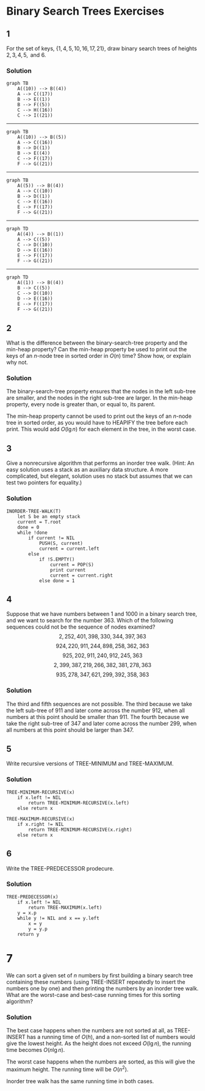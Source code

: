 # Binary Search Trees Exercises

## 1

For the set of keys, $\{1, 4, 5, 10, 16, 17, 21\}$, draw binary search trees of heights $2, 3, 4, 5, \text{ and } 6$.

### Solution

```mermaid
graph TB
    A((10)) --> B((4))
    A --> C((17))
    B --> E((1))
    B --> F((5))
    C --> H((16))
    C --> I((21))    
```
---
```mermaid
graph TB
    A((10)) --> B((5))
    A --> C((16))
    B --> D((1))
    B --> E((4))
    C --> F((17))
    F --> G((21))
```
---
```mermaid
graph TB
    A((5)) --> B((4))
    A --> C((10))
    B --> D((1))
    C --> E((16))
    E --> F((17))
    F --> G((21))
```
---
```mermaid
graph TD
    A((4)) --> B((1))
    A --> C((5))
    C --> D((10))
    D --> E((16))
    E --> F((17))
    F --> G((21))
```
---
```mermaid
graph TD
    A((1)) --> B((4))
    B --> C((5))
    C --> D((10))
    D --> E((16))
    E --> F((17))
    F --> G((21))
```

## 2

What is the difference between the binary-search-tree property and the min-heap property? Can the min-heap property be used to print out the keys of an $n$-node tree in sorted order in $O(n)$ time? Show how, or explain why not.

### Solution

The binary-search-tree property ensures that the nodes in the left sub-tree are smaller, and the nodes in the right sub-tree are larger. In the min-heap property, every node is greater than, or equal to, its parent.

The min-heap property cannot be used to print out the keys of an $n$-node tree in sorted order, as you would have to HEAPIFY the tree before each print. This would add $O(\lg n)$ for each element in the tree, in the worst case.

## 3

Give a nonrecursive algorithm that performs an inorder tree walk. (Hint: An easy solution uses a stack as an auxiliary data structure. A more complicated, but elegant, solution uses no stack but assumes that we can test two pointers for equality.)

### Solution

```text
INORDER-TREE-WALK(T)
    let S be an empty stack
    current = T.root
    done = 0
    while !done
        if current != NIL
            PUSH(S, current)
            current = current.left
        else
            if !S.EMPTY()
                current = POP(S)
                print current
                current = current.right
            else done = 1        
```

## 4

Suppose that we have numbers between $1$ and $1000$ in a binary search tree, and we want to search for the number 363. Which of the following sequences could not be the sequence of nodes examined?
$$
2, 252, 401, 398, 330, 344, 397, 363
$$
$$
924, 220, 911, 244, 898, 258, 362, 363
$$
$$
925, 202, 911, 240, 912, 245, 363
$$
$$
2, 399, 387, 219, 266, 382, 381, 278, 363
$$
$$
935, 278, 347, 621, 299, 392, 358, 363
$$

### Solution

The third and fifth sequences are not possible.
The third because we take the left sub-tree of $911$ and later come across the number $912$, when all numbers at this point should be smaller than $911$.
The fourth because we take the right sub-tree of $347$ and later come across the number $299$, when all numbers at this point should be larger than $347$.

## 5

Write recursive versions of TREE-MINIMUM and TREE-MAXIMUM.

### Solution

```text
TREE-MINIMUM-RECURSIVE(x)
    if x.left != NIL
        return TREE-MINIMUM-RECURSIVE(x.left)
    else return x
```

```text
TREE-MAXIMUM-RECURSIVE(x)
    if x.right != NIL
        return TREE-MINIMUM-RECURSIVE(x.right)
    else return x
```

## 6

Write the TREE-PREDECESSOR prodecure.

### Solution

```text
TREE-PREDECESSOR(x)
    if x.left != NIL
        return TREE-MAXIMUM(x.left)
    y = x.p
    while y != NIL and x == y.left
        x = y
        y = y.p
    return y
```

# 7

We can sort a given set of $n$ numbers by first building a binary search tree containing these numbers (using TREE-INSERT repeatedly to insert the numbers one by one) and then printing the numbers by an inorder tree walk. What are the worst-case and best-case running times for this sorting algorithm?

### Solution

The best case happens when the numbers are not sorted at all, as TREE-INSERT has a running time of $O(h)$, and a non-sorted list of numbers would give the lowest height. As the height does not exceed $O(\lg n)$, the running time becomes $O(n\lg n)$.

The worst case happens when the numbers are sorted, as this will give the maximum height. The running time will be $O(n^2)$.

Inorder tree walk has the same running time in both cases.
